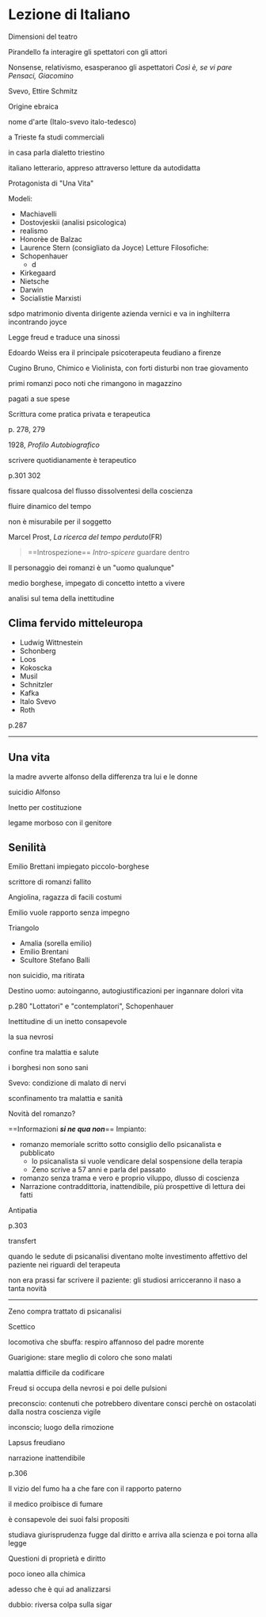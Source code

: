 # Lezione di Italiano

Dimensioni del teatro

Pirandello fa interagire gli spettatori con gli attori

Nonsense, relativismo, esasperanoo gli aspettatori
_Così è, se vi pare_
_Pensaci, Giacomino_


Svevo, Ettire Schmitz

Origine ebraica


nome d'arte (Italo-svevo   italo-tedesco)

a Trieste fa studi commerciali

in casa parla dialetto triestino

italiano letterario, appreso attraverso letture da autodidatta

Protagonista di "Una Vita"

Modeli:
* Machiavelli
* Dostovjeskii (analisi psicologica)
* realismo
* Honorèe de Balzac
* Laurence Stern (consigliato da Joyce)
Letture Filosofiche:
* Schopenhauer
	* d
* Kirkegaard
* Nietsche
* Darwin
* Socialistie Marxisti

sdpo matrimonio diventa dirigente azienda vernici e va in inghilterra incontrando joyce

Legge freud e traduce una sinossi

Edoardo Weiss era il principale psicoterapeuta feudiano a firenze

Cugino Bruno, Chimico e Violinista, con forti disturbi non trae giovamento 

primi romanzi poco noti che rimangono in magazzino

pagati a sue spese

Scrittura come pratica privata e terapeutica

p. 278, 279


1928, _Profilo Autobiografico_

scrivere quotidianamente è terapeutico

p.301 302

fissare qualcosa del flusso dissolventesi della coscienza

fluire dinamico del tempo

non è misurabile per il soggetto

Marcel Prost, _La ricerca del tempo perduto_(FR)


> ==Introspezione==
_Intro_-_spicere_
guardare dentro


Il personaggio dei romanzi è un "uomo qualunque"

medio borghese, impegato di concetto
intetto a vivere

analisi sul tema della inettitudine 


## Clima fervido mitteleuropa
* Ludwig Wittnestein
* Schonberg
* Loos
* Kokoscka
* Musil
* Schnitzler
* Kafka
* Italo Svevo 
* Roth

p.287

---
## Una vita
la madre avverte alfonso della differenza tra lui e le donne

suicidio Alfonso

Inetto per costituzione

legame morboso con il genitore
## Senilità
 

Emilio Brettani impiegato piccolo-borghese

scrittore di romanzi fallito

Angiolina, ragazza di facili costumi

Emilio vuole rapporto senza impegno

Triangolo

* Amalia (sorella emilio)
* Emilio Brentani
* Scultore Stefano Balli

non suicidio, ma ritirata

Destino uomo: autoinganno, autogiustificazioni per ingannare dolori vita

p.280 "Lottatori" e "contemplatori", Schopenhauer


Inettitudine di un inetto consapevole

la sua nevrosi

confine tra malattia e salute

i borghesi non sono sani

Svevo: condizione di malato di nervi 

sconfinamento tra malattia e sanità


Novità del romanzo?


==Informazioni _**si ne qua non**_==
Impianto:
* romanzo memoriale scritto sotto consiglio dello psicanalista e pubblicato
	* lo psicanalista si vuole vendicare delal sospensione della terapia
	* Zeno scrive a 57 anni e parla del passato
* romanzo senza trama e vero e proprio viluppo, dlusso di coscienza
* Narrazione contraddittoria, inattendibile, più prospettive di lettura dei fatti


Antipatia

p.303

transfert

quando le sedute di psicanalisi diventano molte
investimento affettivo del paziente nei riguardi del terapeuta


non era prassi far scrivere il paziente: gli studiosi arricceranno il naso a tanta novità


--- 

Zeno compra trattato di psicanalisi

Scettico

locomotiva che sbuffa: respiro affannoso del padre morente

Guarigione: stare meglio di coloro che sono malati


malattia difficile da codificare

Freud si occupa della nevrosi e poi delle pulsioni


preconscio: contenuti che potrebbero diventare consci perchè on ostacolati dalla nostra coscienza vigile

inconscio; luogo della rimozione

Lapsus freudiano


narrazione inattendibile


p.306

Il vizio del fumo ha a che fare con il rapporto paterno

il medico proibisce di fumare

è consapevole dei suoi falsi propositi


studiava giurisprudenza
fugge dal diritto e arriva alla scienza
e poi torna alla legge 

Questioni di proprietà e diritto

poco ioneo alla chimica

adesso che è qui ad analizzarsi

dubbio: riversa colpa sulla sigar

<!--stackedit_data:
eyJoaXN0b3J5IjpbLTM3MTg0ODk0MiwtODYzOTY2MjQwLDE3ND
MzNjkwNjEsLTExMTgyOTE1MiwxNzYwODAwOTgzLDc3Mzg5NTg1
MSwtODUwNDE2OTczLDE2MjA1OTI5MDYsLTE3MTk3NTQ0OTVdfQ
==
-->